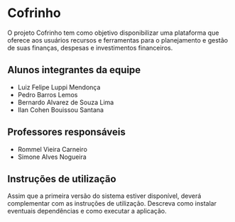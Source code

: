 # Cofrinho

O projeto Cofrinho tem como objetivo disponibilizar uma plataforma que oferece aos usuários recursos e ferramentas para o planejamento e gestão de suas finanças, despesas e investimentos financeiros.

## Alunos integrantes da equipe

* Luiz Felipe Luppi Mendonça
* Pedro Barros Lemos
* Bernardo Alvarez de Souza Lima
* Ilan Cohen Bouissou Santana

## Professores responsáveis

* Rommel Vieira Carneiro
* Simone Alves Nogueira

## Instruções de utilização

Assim que a primeira versão do sistema estiver disponível, deverá complementar com as instruções de utilização. Descreva como instalar eventuais dependências e como executar a aplicação.

